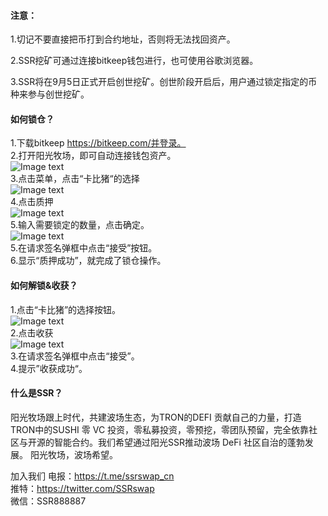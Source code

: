#### 注意：
1.切记不要直接把币打到合约地址，否则将无法找回资产。

2.SSR挖矿可通过连接bitkeep钱包进行，也可使用谷歌浏览器。

3.SSR将在9月5日正式开启创世挖矿。创世阶段开启后，用户通过锁定指定的币种来参与创世挖矿。

#### 如何锁仓？

1.下载bitkeep https://bitkeep.com/并登录。  
2.打开阳光牧场，即可自动连接钱包资产。   
![Image text](https://uploader.shimo.im/f/8ybsztEHWKAwvLDb.png)  
3.点击菜单，点击“卡比猪“的选择  
![Image text](https://uploader.shimo.im/f/hpSLimEqQnZJO0DO.png)  
4.点击质押  
![Image text](https://uploader.shimo.im/f/IbUQzxMOvAS941UO.png)  
5.输入需要锁定的数量，点击确定。  
![Image text](https://uploader.shimo.im/f/n4fbX2oZZLrGIrAx.png)  
5.在请求签名弹框中点击“接受”按钮。  
6.显示“质押成功”，就完成了锁仓操作。  

#### 如何解锁&收获？

1.点击“卡比猪”的选择按钮。  
![Image text](https://uploader.shimo.im/f/AO2QfWeBkaXQNV0s.png)  
2.点击收获  
![Image text](https://uploader.shimo.im/f/DJxTAUVlEz9qtYnq.png)  
3.在请求签名弹框中点击“接受”。  
4.提示”收获成功“。  
  
#### 什么是SSR？  

阳光牧场跟上时代，共建波场生态，为TRON的DEFI 贡献自己的力量，打造TRON中的SUSHI 零 VC 投资，零私募投资，零预挖，零团队预留，完全依靠社区与开源的智能合约。我们希望通过阳光SSR推动波场 DeFi 社区自治的蓬勃发展。
阳光牧场，波场希望。

加入我们
电报：https://t.me/ssrswap_cn  
推特：https://twitter.com/SSRswap  
微信：SSR888887 
